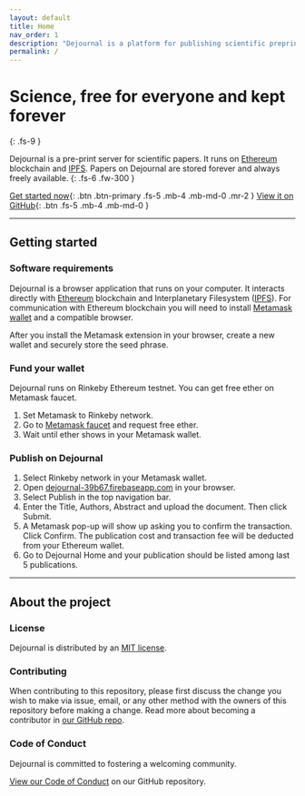 ```yaml
---
layout: default
title: Home
nav_order: 1
description: "Dejournal is a platform for publishing scientific preprints on blockchain. Scientific papers are freely available and kept forever."
permalink: /
---
```


# Science, free for everyone and kept forever
{: .fs-9 }

Dejournal is a pre-print server for scientific papers. It runs on [Ethereum](https://ethereum.org) blockchain and [IPFS](https://ipfs.io). Papers on Dejournal are stored forever and always freely available.
{: .fs-6 .fw-300 }

[Get started now](#getting-started){: .btn .btn-primary .fs-5 .mb-4 .mb-md-0 .mr-2 } [View it on GitHub](https://github.com/dejournal/dejournal){: .btn .fs-5 .mb-4 .mb-md-0 }

---

## Getting started

### Software requirements

Dejournal is a browser application that runs on your computer. It interacts directly with [Ethereum](https://ethereum.org) blockchain and Interplanetary Filesystem ([IPFS](https://ipfs.io)). For communication with Ethereum blockchain you will need to install [Metamask wallet](https://metamask.io) and a compatible browser. 

After you install the Metamask extension in your browser, create a new wallet and securely store the seed phrase.

### Fund your wallet

Dejournal runs on Rinkeby Ethereum testnet. You can get free ether on Metamask faucet. 
1. Set Metamask to Rinkeby network.
1. Go to [Metamask faucet](https://faucet.metamask.io) and request free ether.
1. Wait until ether shows in your Metamask wallet.

### Publish on Dejournal

1. Select Rinkeby network in your Metamask wallet.
1. Open [dejournal-39b67.firebaseapp.com](dejournal-39b67.firebaseapp.com) in your browser. 
1. Select Publish in the top navigation bar.
1. Enter the Title, Authors, Abstract and upload the document. Then click Submit.
1. A Metamask pop-up will show up asking you to confirm the transaction. Click Confirm. The publication cost and transaction fee will be deducted from your Ethereum wallet.
1. Go to Dejournal Home and your publication should be listed among last 5 publications.

---

## About the project

### License

Dejournal is distributed by an [MIT license](https://github.com/dejournal-website/dejournal/tree/master/LICENSE.txt).

### Contributing

When contributing to this repository, please first discuss the change you wish to make via issue,
email, or any other method with the owners of this repository before making a change. Read more about becoming a contributor in [our GitHub repo](https://github.com/dejournal-website/dejournal#contributing).

### Code of Conduct

Dejournal is committed to fostering a welcoming community.

[View our Code of Conduct](https://github.com/dejournal-website/dejournal/tree/master/CODE_OF_CONDUCT.md) on our GitHub repository.
